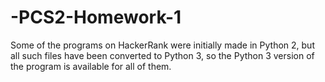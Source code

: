 # -PCS2-Homework-1
Some of the programs on HackerRank were initially made in Python 2, but all such files have been converted to Python 3, so the Python 3 version of the program is available for all of them.
